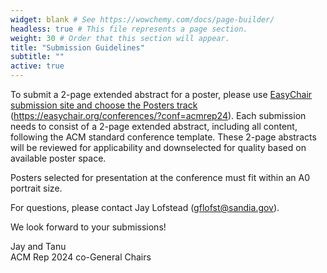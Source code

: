 ```yaml
---
widget: blank # See https://wowchemy.com/docs/page-builder/
headless: true # This file represents a page section.
weight: 30 # Order that this section will appear.
title: "Submission Guidelines"
subtitle: ""
active: true
---
```


To submit a 2-page extended abstract for a poster, please use [EasyChair submission site and choose the Posters track](https://easychair.org/conferences/?conf=acmrep24) (https://easychair.org/conferences/?conf=acmrep24). Each submission needs to consist of a 2-page extended abstract, including all content, following the ACM standard conference template. These 2-page abstracts will be reviewed for applicability and downselected for quality based on available poster space.  

Posters selected for presentation at the conference must fit within an A0 portrait size.  

For questions, please contact Jay Lofstead ([gflofst@sandia.gov](mailto:gflofst@sandia.gov)).  

We look forward to your submissions!  

Jay and Tanu  
ACM Rep 2024 co-General Chairs

 